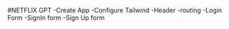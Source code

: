 #NETFLIX GPT
-Create App
-Configure Tailwind
-Header
-routing
-Login Form
-SignIn form
-Sign Up form
